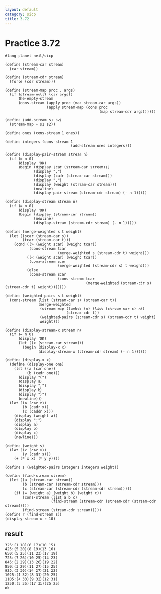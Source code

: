 ```yaml
---
layout: default
category: sicp
title: 3.72
---
```


# Practice 3.72

    #lang planet neil/sicp

    (define (stream-car stream)
      (car stream))

    (define (stream-cdr stream)
      (force (cdr stream)))

    (define (stream-map proc . args)
      (if (stream-null? (car args))
          the-empty-stream
          (cons-stream (apply proc (map stream-car args))
                       (apply stream-map (cons proc
                                               (map stream-cdr args))))))

    (define (add-stream s1 s2)
      (stream-map + s1 s2))

    (define ones (cons-stream 1 ones))

    (define integers (cons-stream 1
                                  (add-stream ones integers)))

    (define (display-pair-stream stream n)
      (if (= n 0)
          (display 'OK)
          (begin (display (car (stream-car stream)))
                 (display ",")
                 (display (cadr (stream-car stream)))
                 (display ",")
                 (display (weight (stream-car stream)))
                 (newline)
                 (display-pair-stream (stream-cdr stream) (- n 1)))))

    (define (display-stream stream n)
      (if (= n 0)
          (display 'OK)
          (begin (display (stream-car stream))
                 (newline)
                 (display-stream (stream-cdr stream) (- n 1)))))

    (define (merge-weighted s t weight)
      (let ((scar (stream-car s))
            (tcar (stream-car t)))
        (cond ((> (weight scar) (weight tcar))
               (cons-stream tcar
                            (merge-weighted s (stream-cdr t) weight)))
              ((< (weight scar) (weight tcar))
               (cons-stream scar
                            (merge-weighted (stream-cdr s) t weight)))
              (else
               (cons-stream scar
                            (cons-stream tcar
                                         (merge-weighted (stream-cdr s) (stream-cdr t) weight)))))))

    (define (weighted-pairs s t weight)
      (cons-stream (list (stream-car s) (stream-car t))
                   (merge-weighted
                    (stream-map (lambda (x) (list (stream-car s) x))
                                (stream-cdr t))
                    (weighted-pairs (stream-cdr s) (stream-cdr t) weight)
                    weight)))

    (define (display-stream-x stream n)
      (if (= n 0)
          (display 'OK)
          (let ((x (stream-car stream)))
            (begin (display-x x)
                   (display-stream-x (stream-cdr stream) (- n 1))))))

    (define (display-x x)
      (define (display-one one)
        (let ((a (car one))
              (b (cadr one)))
          (display "(")
          (display a)
          (display ",")
          (display b)
          (display ")")
          (newline)))
      (let ((a (car x))
            (b (cadr x))
            (c (caddr x)))
        (display (weight a))
        (display ":")
        (display a)
        (display b)
        (display c)
        (newline)))

    (define (weight s)
      (let ((x (car s))
            (y (cadr s)))
        (+ (* x x) (* y y))))

    (define s (weighted-pairs integers integers weight))

    (define (find-stream stream)
      (let ((a (stream-car stream))
            (b (stream-car (stream-cdr stream)))
            (c (stream-car (stream-cdr (stream-cdr stream)))))
        (if (= (weight a) (weight b) (weight c))
            (cons-stream (list a b c)
                         (find-stream (stream-cdr (stream-cdr (stream-cdr stream)))))
            (find-stream (stream-cdr stream)))))
    (define r (find-stream s))
    (display-stream-x r 10)
              
  ## result

    325:(1 18)(6 17)(10 15)
    425:(5 20)(8 19)(13 16)
    650:(5 25)(11 23)(17 19)
    725:(7 26)(10 25)(14 23)
    845:(2 29)(13 26)(19 22)
    850:(3 29)(11 27)(15 25)
    925:(5 30)(14 27)(21 22)
    1025:(1 32)(8 31)(20 25)
    1105:(4 33)(9 32)(12 31)
    1250:(5 35)(17 31)(25 25)
    ok                        
      